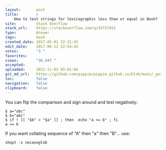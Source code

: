 ```yaml
---
layout:       post
title:        >
    How to test strings for lexicographic less than or equal in Bash?
site:         Stack Overflow
stack_url:    https://stackoverflow.com/q/43727451
type:         Answer
tags:         bash
created_date: 2017-05-01 22:31:42
edit_date:    2017-06-22 22:54:43
votes:        "3 "
favorites:    
views:        "36,547 "
accepted:     
uploaded:     2022-11-03 05:01:04
git_md_url:   https://github.com/pippim/pippim.github.io/blob/main/_posts/2017/2017-05-01-How-to-test-strings-for-lexicographic-less-than-or-equal-in-Bash_.md
toc:          false
navigation:   false
clipboard:    false
---
```


You can flip the comparison and sign around and test negatively:

``` 
$ a="abc"
$ b="abc"
$ if ! [[ "$b" > "$a" ]] ; then  echo "a <= b" ; fi
a <= b
```

If you want collating sequence of "A" then "a" then "B"... use:

``` 
shopt -s nocaseglob
```
